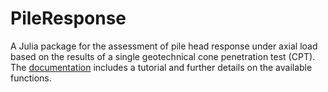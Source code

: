 # PileResponse

A Julia package for the assessment of pile head response under axial load based on the results of a single geotechnical cone penetration test (CPT).\
The [documentation]("https://www.ortony.io/PileResponse.jl/dev/") includes a tutorial and further details on the available functions.
